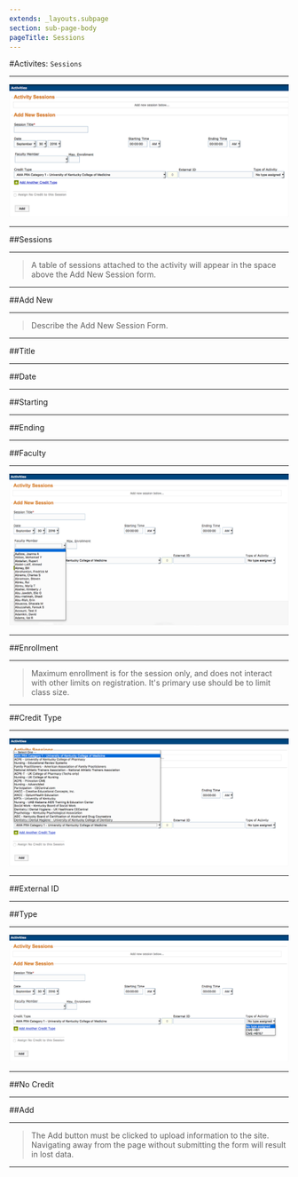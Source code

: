 ```yaml
---
extends: _layouts.subpage
section: sub-page-body
pageTitle: Sessions
---
```


#Activites: `Sessions`

---

![Image of Sessions](../img/sessions/Sessions.png)

---

##Sessions

---

>A table of sessions attached to the activity will appear in the space above the
> Add New Session form.

---

##Add New

---

>Describe the Add New Session Form.

---

##Title

---

##Date

---

##Starting

---

##Ending

---

##Faculty

---

![Image of Sessions Faculty](../img/sessions/SessionsFaculty.png)

---

##Enrollment

---

>Maximum enrollment is for the session only, and does not interact with other
> limits on registration. It's primary use should be to limit class size.

---

##Credit Type

---

![Image of Sessions Credit Type](../img/sessions/SessionsCreditType.png)

---

##External ID

---

##Type

---

![Image of Sessions Activity type](../img/sessions/SessionsActivityType.png)

---

##No Credit

---

##Add

---

>The Add button must be clicked to upload information to the site. Navigating
> away from the page without submitting the form will result in lost data.

---